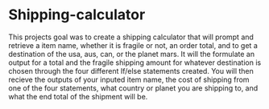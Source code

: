 # Shipping-calculator
This projects goal was to create a shipping calculator that will prompt and retrieve a item name, whether it is fragile or not, an order total, and to get a destination of the usa, aus, can, or the planet mars.
It will the formulate an output for a total and the fragile shipping amount for whatever destination is chosen through the four different If/else statements created.
You will then recieve the outputs of your inputed item name, the cost of shipping from one of the four statements, what country or planet you are shipping to, and what the end total of the shipment will be.
